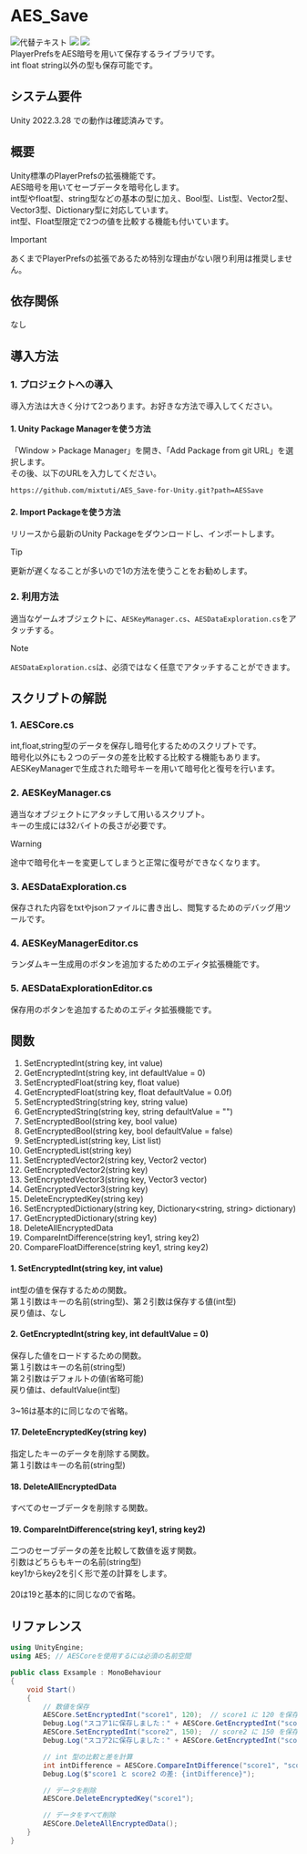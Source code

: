 # AES_Save

![代替テキスト](https://img.shields.io/badge/Unity-2022.3+-orange) <img src="http://img.shields.io/badge/License-Unlicense license-blue.svg?style=flat"> <img src="http://img.shields.io/badge/Language-C%23-green.svg?style=flat"><br>
PlayerPrefsをAES暗号を用いて保存するライブラリです。<br>
int float string以外の型も保存可能です。

## システム要件

Unity 2022.3.28 での動作は確認済みです。

## 概要

Unity標準のPlayerPrefsの拡張機能です。<br>
AES暗号を用いてセーブデータを暗号化します。<br>
int型やfloat型、string型などの基本の型に加え、Bool型、List型、Vector2型、Vector3型、Dictionary型に対応しています。<br>
int型、Float型限定で2つの値を比較する機能も付いています。
> [!IMPORTANT]
> あくまでPlayerPrefsの拡張であるため特別な理由がない限り利用は推奨しません。

## 依存関係

なし

## 導入方法

### 1. プロジェクトへの導入
導入方法は大きく分けて2つあります。お好きな方法で導入してください。

#### 1. Unity Package Managerを使う方法
「Window > Package Manager」を開き、「Add Package from git URL」を選択します。<br>
その後、以下のURLを入力してください。
```
https://github.com/mixtuti/AES_Save-for-Unity.git?path=AESSave
```
#### 2. Import Packageを使う方法
リリースから最新のUnity Packageをダウンロードし、インポートします。
> [!TIP]
> 更新が遅くなることが多いので1の方法を使うことをお勧めします。

### 2. 利用方法
適当なゲームオブジェクトに、`AESKeyManager.cs`、`AESDataExploration.cs`をアタッチする。
> [!NOTE]
> `AESDataExploration.cs`は、必須ではなく任意でアタッチすることができます。

## スクリプトの解説

### 1. AESCore.cs
int,float,string型のデータを保存し暗号化するためのスクリプトです。<br>
暗号化以外にも２つのデータの差を比較する比較する機能もあります。<br>
AESKeyManagerで生成された暗号キーを用いて暗号化と復号を行います。<br>

### 2. AESKeyManager.cs
適当なオブジェクトにアタッチして用いるスクリプト。<br>
キーの生成には32バイトの長さが必要です。
> [!WARNING]
> 途中で暗号化キーを変更してしまうと正常に復号ができなくなります。

### 3. AESDataExploration.cs
保存された内容をtxtやjsonファイルに書き出し、閲覧するためのデバッグ用ツールです。

### 4. AESKeyManagerEditor.cs
ランダムキー生成用のボタンを追加するためのエディタ拡張機能です。

### 5. AESDataExplorationEditor.cs
保存用のボタンを追加するためのエディタ拡張機能です。

## 関数

1. SetEncryptedInt(string key, int value)
2. GetEncryptedInt(string key, int defaultValue = 0)
3. SetEncryptedFloat(string key, float value)
4. GetEncryptedFloat(string key, float defaultValue = 0.0f)
5. SetEncryptedString(string key, string value)
6. GetEncryptedString(string key, string defaultValue = "")
7. SetEncryptedBool(string key, bool value)
8. GetEncryptedBool(string key, bool defaultValue = false)
9. SetEncryptedList<T>(string key, List<T> list)
10. GetEncryptedList<T>(string key)
11. SetEncryptedVector2(string key, Vector2 vector)
12. GetEncryptedVector2(string key)
13. SetEncryptedVector3(string key, Vector3 vector)
14. GetEncryptedVector3(string key)
15. DeleteEncryptedKey(string key)
16. SetEncryptedDictionary(string key, Dictionary<string, string> dictionary)
17. GetEncryptedDictionary(string key)
18. DeleteAllEncryptedData
19. CompareIntDifference(string key1, string key2)
20. CompareFloatDifference(string key1, string key2)

#### 1. SetEncryptedInt(string key, int value)
int型の値を保存するための関数。<br>
第１引数はキーの名前(string型)、第２引数は保存する値(int型)<br>
戻り値は、なし

#### 2. GetEncryptedInt(string key, int defaultValue = 0)
保存した値をロードするための関数。<br>
第１引数はキーの名前(string型)<br>
第２引数はデフォルトの値(省略可能)<br>
戻り値は、defaultValue(int型)<br>
<br>
3~16は基本的に同じなので省略。<br>
#### 17. DeleteEncryptedKey(string key)
指定したキーのデータを削除する関数。<br>
第１引数はキーの名前(string型)

#### 18. DeleteAllEncryptedData
すべてのセーブデータを削除する関数。

#### 19. CompareIntDifference(string key1, string key2)
二つのセーブデータの差を比較して数値を返す関数。<br>
引数はどちらもキーの名前(string型)<br>
key1からkey2を引く形で差の計算をします。<br>
<br>
20は19と基本的に同じなので省略。<br>

## リファレンス

```cs
using UnityEngine;
using AES; // AESCoreを使用するには必須の名前空間

public class Exsample : MonoBehaviour
{
    void Start()
    {
        // 数値を保存
        AESCore.SetEncryptedInt("score1", 120);  // score1 に 120 を保存
        Debug.Log("スコア1に保存しました：" + AESCore.GetEncryptedInt("score1"));
        AESCore.SetEncryptedInt("score2", 150);  // score2 に 150 を保存
        Debug.Log("スコア2に保存しました：" + AESCore.GetEncryptedInt("score2"));

        // int 型の比較と差を計算
        int intDifference = AESCore.CompareIntDifference("score1", "score2");
        Debug.Log($"score1 と score2 の差: {intDifference}");

        // データを削除
        AESCore.DeleteEncryptedKey("score1");

        // データをすべて削除
        AESCore.DeleteAllEncryptedData();
    }
}
```
